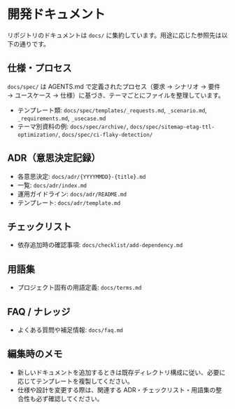 # 開発ドキュメント

リポジトリのドキュメントは `docs/` に集約しています。用途に応じた参照先は以下の通りです。

## 仕様・プロセス

`docs/spec/` は AGENTS.md で定義されたプロセス（要求 → シナリオ → 要件 → ユースケース → 仕様）に基づき、テーマごとにファイルを整理しています。

- テンプレート類: `docs/spec/templates/_requests.md`, `_scenario.md`, `_requirements.md`, `_usecase.md`
- テーマ別資料の例: `docs/spec/archive/`, `docs/spec/sitemap-etag-ttl-optimization/`, `docs/spec/ci-flaky-detection/`

## ADR（意思決定記録）

- 各意思決定: `docs/adr/{YYYYMMDD}-{title}.md`
- 一覧: `docs/adr/index.md`
- 運用ガイドライン: `docs/adr/README.md`
- テンプレート: `docs/adr/template.md`

## チェックリスト

- 依存追加時の確認事項: `docs/checklist/add-dependency.md`

## 用語集

- プロジェクト固有の用語定義: `docs/terms.md`

## FAQ / ナレッジ

- よくある質問や補足情報: `docs/faq.md`

## 編集時のメモ

- 新しいドキュメントを追加するときは既存ディレクトリ構成に従い、必要に応じてテンプレートを複製してください。
- 仕様や設計を変更する際は、関連する ADR・チェックリスト・用語集の整合性も必ず確認してください。
